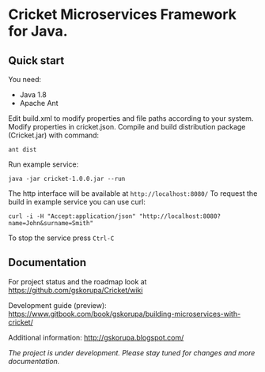 # Cricket Microservices Framework for Java.

## Quick start

You need:
* Java 1.8
* Apache Ant

Edit build.xml to modify properties and file paths according to your system. 
Modify properties in cricket.json.
Compile and build distribution package (Cricket.jar) with command:

`ant dist`

Run example service:

`java -jar cricket-1.0.0.jar --run`

The http interface will be available at `http://localhost:8080/` To request the build in example service you can use curl:

`curl -i -H "Accept:application/json" "http://localhost:8080?name=John&surname=Smith"`

To stop the service press `Ctrl-C`

## Documentation

For project status and the roadmap look at https://github.com/gskorupa/Cricket/wiki

Development guide (preview): https://www.gitbook.com/book/gskorupa/building-microservices-with-cricket/

Additional information: http://gskorupa.blogspot.com/

*The project is under development. Please stay tuned for changes and more documentation.*
